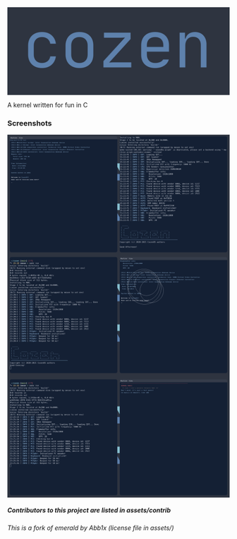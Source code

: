 <img src="assets/cozenlogo.png" align="center">
<p> A kernel written for fun in C </p>

### Screenshots

<img src="assets/screenshots/main.png" align="center">
<img src="assets/screenshots/drw.png" align="center">
<img src="assets/screenshots/panictest.png" align="center">

##### Contributors to this project are listed in assets/contrib

###### This is a fork of emerald by Abb1x (license file in assets/)


